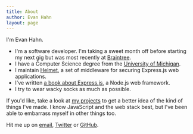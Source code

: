 ```yaml
---
title: About
author: Evan Hahn
layout: page
---
```

I'm Evan Hahn.

- I'm a software developer. I'm taking a sweet month off before starting my next gig but was most recently at [Braintree](https://www.braintreepayments.com/).
- I have a Computer Science degree from the [University of Michigan](http://www.eecs.umich.edu/cse/).
- I maintain [Helmet](https://helmetjs.github.io/), a set of middleware for securing Express.js web applications.
- I've written [a book about Express.js](https://www.manning.com/books/express-in-action?a_bid=fe3fcff7&a_aid=express-in-action), a Node.js web framework.
- I try to wear wacky socks as much as possible.

If you'd like, take a look at [my projects](/projects) to get a better idea of the kind of things I've made. I know JavaScript and the web stack best, but I've been able to embarrass myself in other things too.

Hit me up on [email](mailto:me@evanhahn.com), [Twitter](https://twitter.com/EvanHahn) or [GitHub](https://github.com/EvanHahn).
